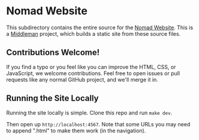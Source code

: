 # Nomad Website

This subdirectory contains the entire source for the [Nomad Website](https://www.nomadproject.io/).
This is a [Middleman](http://middlemanapp.com) project, which builds a static
site from these source files.

## Contributions Welcome!

If you find a typo or you feel like you can improve the HTML, CSS, or
JavaScript, we welcome contributions. Feel free to open issues or pull
requests like any normal GitHub project, and we'll merge it in.

## Running the Site Locally

Running the site locally is simple. Clone this repo and run `make dev`.

Then open up `http://localhost:4567`. Note that some URLs you may need to append
".html" to make them work (in the navigation).
